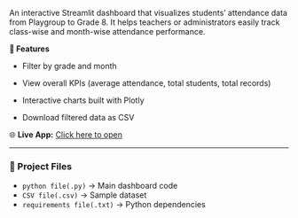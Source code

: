 An interactive Streamlit dashboard that visualizes students’ attendance data from Playgroup to Grade 8.
It helps teachers or administrators easily track class-wise and month-wise attendance performance.

**🚀 Features**

* Filter by grade and month

* View overall KPIs (average attendance, total students, total records)

* Interactive charts built with Plotly

* Download filtered data as CSV


🌐 **Live App:** [Click here to open](https://school-attendance-register-dashboard-fa7jkutcaaswzphafd3uzu.streamlit.app/)

---

### 📁 Project Files
- `python file(.py)` → Main dashboard code  
- `CSV file(.csv)` → Sample dataset  
- `requirements file(.txt)` → Python dependencies  


